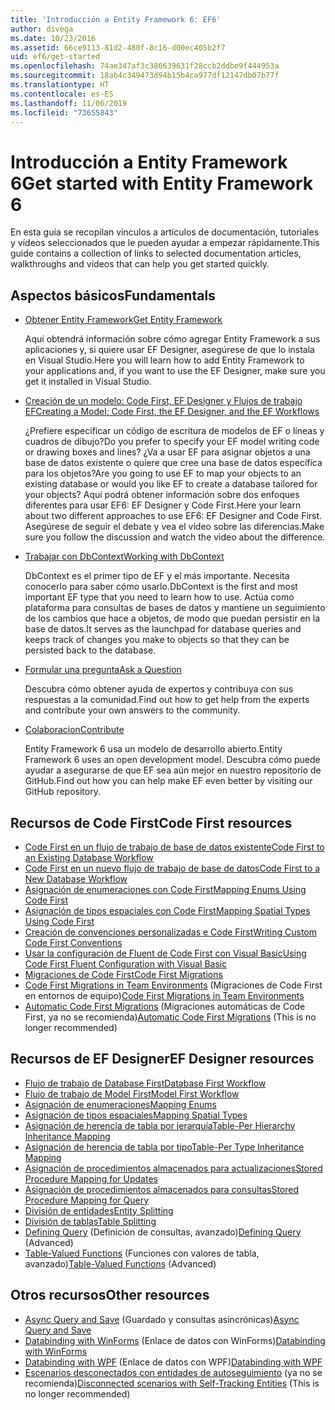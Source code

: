 ```yaml
---
title: 'Introducción a Entity Framework 6: EF6'
author: divega
ms.date: 10/23/2016
ms.assetid: 66ce9113-81d2-480f-8c16-d00ec405b2f7
uid: ef6/get-started
ms.openlocfilehash: 74ae347af3c386639631f28ccb2ddbe9f444953a
ms.sourcegitcommit: 18ab4c349473d94b15b4ca977df12147db07b77f
ms.translationtype: HT
ms.contentlocale: es-ES
ms.lasthandoff: 11/06/2019
ms.locfileid: "73655843"
---
```

# <a name="get-started-with-entity-framework-6"></a><span data-ttu-id="80bd9-102">Introducción a Entity Framework 6</span><span class="sxs-lookup"><span data-stu-id="80bd9-102">Get started with Entity Framework 6</span></span>

<span data-ttu-id="80bd9-103">En esta guía se recopilan vínculos a artículos de documentación, tutoriales y vídeos seleccionados que le pueden ayudar a empezar rápidamente.</span><span class="sxs-lookup"><span data-stu-id="80bd9-103">This guide contains a collection of links to selected documentation articles, walkthroughs and videos that can help you get started quickly.</span></span>

## <a name="fundamentals"></a><span data-ttu-id="80bd9-104">Aspectos básicos</span><span class="sxs-lookup"><span data-stu-id="80bd9-104">Fundamentals</span></span>

* [<span data-ttu-id="80bd9-105">Obtener Entity Framework</span><span class="sxs-lookup"><span data-stu-id="80bd9-105">Get Entity Framework</span></span>](~/ef6/fundamentals/install.md)

  <span data-ttu-id="80bd9-106">Aquí obtendrá información sobre cómo agregar Entity Framework a sus aplicaciones y, si quiere usar EF Designer, asegúrese de que lo instala en Visual Studio.</span><span class="sxs-lookup"><span data-stu-id="80bd9-106">Here you will learn how to add Entity Framework to your applications and, if you want to use the EF Designer, make sure you get it installed in Visual Studio.</span></span>

* [<span data-ttu-id="80bd9-107">Creación de un modelo: Code First, EF Designer y Flujos de trabajo EF</span><span class="sxs-lookup"><span data-stu-id="80bd9-107">Creating a Model: Code First, the EF Designer, and the EF Workflows</span></span>](~/ef6/modeling/index.md)

  <span data-ttu-id="80bd9-108">¿Prefiere especificar un código de escritura de modelos de EF o líneas y cuadros de dibujo?</span><span class="sxs-lookup"><span data-stu-id="80bd9-108">Do you prefer to specify your EF model writing code or drawing boxes and lines?</span></span>
<span data-ttu-id="80bd9-109">¿Va a usar EF para asignar objetos a una base de datos existente o quiere que cree una base de datos específica para los objetos?</span><span class="sxs-lookup"><span data-stu-id="80bd9-109">Are you going to use EF to map your objects to an existing database or would you like EF to create a database tailored for your objects?</span></span>
<span data-ttu-id="80bd9-110">Aquí podrá obtener información sobre dos enfoques diferentes para usar EF6: EF Designer y Code First.</span><span class="sxs-lookup"><span data-stu-id="80bd9-110">Here your learn about two different approaches to use EF6: EF Designer and Code First.</span></span>
<span data-ttu-id="80bd9-111">Asegúrese de seguir el debate y vea el vídeo sobre las diferencias.</span><span class="sxs-lookup"><span data-stu-id="80bd9-111">Make sure you follow the discussion and watch the video about the difference.</span></span>

* [<span data-ttu-id="80bd9-112">Trabajar con DbContext</span><span class="sxs-lookup"><span data-stu-id="80bd9-112">Working with DbContext</span></span>](~/ef6/fundamentals/working-with-dbcontext.md)

  <span data-ttu-id="80bd9-113">DbContext es el primer tipo de EF y el más importante. Necesita conocerlo para saber cómo usarlo.</span><span class="sxs-lookup"><span data-stu-id="80bd9-113">DbContext is the first and most important EF type that you need to learn how to use.</span></span> <span data-ttu-id="80bd9-114">Actúa como plataforma para consultas de bases de datos y mantiene un seguimiento de los cambios que hace a objetos, de modo que puedan persistir en la base de datos.</span><span class="sxs-lookup"><span data-stu-id="80bd9-114">It serves as the launchpad for database queries and keeps track of changes you make to objects so that they can be persisted back to the database.</span></span>

* [<span data-ttu-id="80bd9-115">Formular una pregunta</span><span class="sxs-lookup"><span data-stu-id="80bd9-115">Ask a Question</span></span>](~/ef6/resources/get-help.md)

  <span data-ttu-id="80bd9-116">Descubra cómo obtener ayuda de expertos y contribuya con sus respuestas a la comunidad.</span><span class="sxs-lookup"><span data-stu-id="80bd9-116">Find out how to get help from the experts and contribute your own answers to the community.</span></span>

* [<span data-ttu-id="80bd9-117">Colaboracion</span><span class="sxs-lookup"><span data-stu-id="80bd9-117">Contribute</span></span>](https://github.com/aspnet/EntityFramework6/)

  <span data-ttu-id="80bd9-118">Entity Framework 6 usa un modelo de desarrollo abierto.</span><span class="sxs-lookup"><span data-stu-id="80bd9-118">Entity Framework 6 uses an open development model.</span></span> <span data-ttu-id="80bd9-119">Descubra cómo puede ayudar a asegurarse de que EF sea aún mejor en nuestro repositorio de GitHub.</span><span class="sxs-lookup"><span data-stu-id="80bd9-119">Find out how you can help make EF even better by visiting our GitHub repository.</span></span>

## <a name="code-first-resources"></a><span data-ttu-id="80bd9-120">Recursos de Code First</span><span class="sxs-lookup"><span data-stu-id="80bd9-120">Code First resources</span></span>

  - [<span data-ttu-id="80bd9-121">Code First en un flujo de trabajo de base de datos existente</span><span class="sxs-lookup"><span data-stu-id="80bd9-121">Code First to an Existing Database Workflow</span></span>](~/ef6/modeling/code-first/workflows/existing-database.md)
  - [<span data-ttu-id="80bd9-122">Code First en un nuevo flujo de trabajo de base de datos</span><span class="sxs-lookup"><span data-stu-id="80bd9-122">Code First to a New Database Workflow</span></span>](~/ef6/modeling/code-first/workflows/new-database.md)
  - [<span data-ttu-id="80bd9-123">Asignación de enumeraciones con Code First</span><span class="sxs-lookup"><span data-stu-id="80bd9-123">Mapping Enums Using Code First</span></span>](~/ef6/modeling/code-first/data-types/enums.md)
  - [<span data-ttu-id="80bd9-124">Asignación de tipos espaciales con Code First</span><span class="sxs-lookup"><span data-stu-id="80bd9-124">Mapping Spatial Types Using Code First</span></span>](~/ef6/modeling/code-first/data-types/spatial.md)
  - [<span data-ttu-id="80bd9-125">Creación de convenciones personalizadas e Code First</span><span class="sxs-lookup"><span data-stu-id="80bd9-125">Writing Custom Code First Conventions</span></span>](~/ef6/modeling/code-first/conventions/custom.md)
  - [<span data-ttu-id="80bd9-126">Usar la configuración de Fluent de Code First con Visual Basic</span><span class="sxs-lookup"><span data-stu-id="80bd9-126">Using Code First Fluent Configuration with Visual Basic</span></span>](~/ef6/modeling/code-first/fluent/vb.md)
  - [<span data-ttu-id="80bd9-127">Migraciones de Code First</span><span class="sxs-lookup"><span data-stu-id="80bd9-127">Code First Migrations</span></span>](~/ef6/modeling/code-first/migrations/index.md)
  - <span data-ttu-id="80bd9-128">[Code First Migrations in Team Environments](~/ef6/modeling/code-first/migrations/teams.md) (Migraciones de Code First en entornos de equipo)</span><span class="sxs-lookup"><span data-stu-id="80bd9-128">[Code First Migrations in Team Environments](~/ef6/modeling/code-first/migrations/teams.md)</span></span>
  - <span data-ttu-id="80bd9-129">[Automatic Code First Migrations](~/ef6/modeling/code-first/migrations/automatic.md) (Migraciones automáticas de Code First, ya no se recomienda)</span><span class="sxs-lookup"><span data-stu-id="80bd9-129">[Automatic Code First Migrations](~/ef6/modeling/code-first/migrations/automatic.md) (This is no longer recommended)</span></span>

## <a name="ef-designer-resources"></a><span data-ttu-id="80bd9-130">Recursos de EF Designer</span><span class="sxs-lookup"><span data-stu-id="80bd9-130">EF Designer resources</span></span>
  - [<span data-ttu-id="80bd9-131">Flujo de trabajo de Database First</span><span class="sxs-lookup"><span data-stu-id="80bd9-131">Database First Workflow</span></span>](~/ef6/modeling/designer/workflows/database-first.md)
  - [<span data-ttu-id="80bd9-132">Flujo de trabajo de Model First</span><span class="sxs-lookup"><span data-stu-id="80bd9-132">Model First Workflow</span></span>](~/ef6/modeling/designer/workflows/model-first.md)
  - [<span data-ttu-id="80bd9-133">Asignación de enumeraciones</span><span class="sxs-lookup"><span data-stu-id="80bd9-133">Mapping Enums</span></span>](~/ef6/modeling/designer/data-types/enums.md)
  - [<span data-ttu-id="80bd9-134">Asignación de tipos espaciales</span><span class="sxs-lookup"><span data-stu-id="80bd9-134">Mapping Spatial Types</span></span>](~/ef6/modeling/designer/data-types/spatial.md)
  - [<span data-ttu-id="80bd9-135">Asignación de herencia de tabla por jerarquía</span><span class="sxs-lookup"><span data-stu-id="80bd9-135">Table-Per Hierarchy Inheritance Mapping</span></span>](~/ef6/modeling/designer/inheritance/tph.md)
  - [<span data-ttu-id="80bd9-136">Asignación de herencia de tabla por tipo</span><span class="sxs-lookup"><span data-stu-id="80bd9-136">Table-Per Type Inheritance Mapping</span></span>](~/ef6/modeling/designer/inheritance/tpt.md)
  - [<span data-ttu-id="80bd9-137">Asignación de procedimientos almacenados para actualizaciones</span><span class="sxs-lookup"><span data-stu-id="80bd9-137">Stored Procedure Mapping for Updates</span></span>](~/ef6/modeling/designer/stored-procedures/cud.md)
  - [<span data-ttu-id="80bd9-138">Asignación de procedimientos almacenados para consultas</span><span class="sxs-lookup"><span data-stu-id="80bd9-138">Stored Procedure Mapping for Query</span></span>](~/ef6/modeling/designer/stored-procedures/query.md)
  - [<span data-ttu-id="80bd9-139">División de entidades</span><span class="sxs-lookup"><span data-stu-id="80bd9-139">Entity Splitting</span></span>](~/ef6/modeling/designer/entity-splitting.md)
  - [<span data-ttu-id="80bd9-140">División de tablas</span><span class="sxs-lookup"><span data-stu-id="80bd9-140">Table Splitting</span></span>](~/ef6/modeling/designer/table-splitting.md)
  - <span data-ttu-id="80bd9-141">[Defining Query](~/ef6/modeling/designer/advanced/defining-query.md) (Definición de consultas, avanzado)</span><span class="sxs-lookup"><span data-stu-id="80bd9-141">[Defining Query](~/ef6/modeling/designer/advanced/defining-query.md) (Advanced)</span></span>
  - <span data-ttu-id="80bd9-142">[Table-Valued Functions](~/ef6/modeling/designer/advanced/tvfs.md) (Funciones con valores de tabla, avanzado)</span><span class="sxs-lookup"><span data-stu-id="80bd9-142">[Table-Valued Functions](~/ef6/modeling/designer/advanced/tvfs.md) (Advanced)</span></span>

## <a name="other-resources"></a><span data-ttu-id="80bd9-143">Otros recursos</span><span class="sxs-lookup"><span data-stu-id="80bd9-143">Other resources</span></span>
  - <span data-ttu-id="80bd9-144">[Async Query and Save](~/ef6/fundamentals/async.md) (Guardado y consultas asincrónicas)</span><span class="sxs-lookup"><span data-stu-id="80bd9-144">[Async Query and Save](~/ef6/fundamentals/async.md)</span></span>
  - <span data-ttu-id="80bd9-145">[Databinding with WinForms](~/ef6/fundamentals/databinding/winforms.md) (Enlace de datos con WinForms)</span><span class="sxs-lookup"><span data-stu-id="80bd9-145">[Databinding with WinForms](~/ef6/fundamentals/databinding/winforms.md)</span></span>
  - <span data-ttu-id="80bd9-146">[Databinding with WPF](~/ef6/fundamentals/databinding/wpf.md) (Enlace de datos con WPF)</span><span class="sxs-lookup"><span data-stu-id="80bd9-146">[Databinding with WPF](~/ef6/fundamentals/databinding/wpf.md)</span></span>
  - <span data-ttu-id="80bd9-147">[Escenarios desconectados con entidades de autoseguimiento](~/ef6/fundamentals/disconnected-entities/self-tracking-entities/walkthrough.md) (ya no se recomienda)</span><span class="sxs-lookup"><span data-stu-id="80bd9-147">[Disconnected scenarios with Self-Tracking Entities](~/ef6/fundamentals/disconnected-entities/self-tracking-entities/walkthrough.md) (This is no longer recommended)</span></span>
